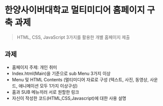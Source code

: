 # 한양사이버대학교 멀티미디어 홈페이지 구축 과제
> HTML, CSS, JavaScript 3가지를 활용한 개별 홈페이지 제출

## 과제

- 홈페이지 주제: 개인 취미
- Index.html(Main)을 기준으로 sub Menu 3가지 이상
- Menu 및 HTML Contents (멀티미디어 자료로 구성 (텍스트, 사진, 동영상, 사운드, 애니메이션 모두 1가지 이상구성)
- 홈과 SUB 메뉴끼러 서로 원할한 링크
- 자신이 작성한 코드(HTML,CSS,Javascript)에 대한 사용 설명
